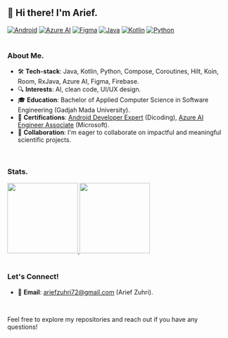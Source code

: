 ## 👋 Hi there! I'm Arief.
[![Android](https://img.shields.io/badge/Android-34A853?style=for-the-badge&logo=android&logoColor=white)](#)
[![Azure AI](https://img.shields.io/badge/Azure%20AI-0078D4?style=for-the-badge&logo=microsoftazure&logoColor=white)](#)
[![Figma](https://img.shields.io/badge/Figma-F24E1E?style=for-the-badge&logo=figma&logoColor=white)](#)
[![Java](https://img.shields.io/badge/Java-5382A1?style=for-the-badge&logo=oracle&logoColor=white)](#)
[![Kotlin](https://img.shields.io/badge/Kotlin-7F52FF?style=for-the-badge&logo=kotlin&logoColor=white)](#)
[![Python](https://img.shields.io/badge/Python-3776AB?style=for-the-badge&logo=python&logoColor=white)](#)
</br></br>

### About Me.
- 🛠️ **Tech-stack**: Java, Kotlin, Python, Compose, Coroutines, Hilt, Koin, Room, RxJava, Azure AI, Figma, Firebase.
- 🔍 **Interests**: AI, clean code, UI/UX design.
- 🎓 **Education**: Bachelor of Applied Computer Science in Software Engineering (Gadjah Mada University).
- 📜 **Certifications**: [Android Developer Expert](https://www.dicoding.com/certificates/MEPJLJ94WZ3V) (Dicoding), [Azure AI Engineer Associate](https://learn.microsoft.com/api/credentials/share/en-us/ariefzuhri/1918AFAF69088540) (Microsoft).
- 🧪 **Collaboration**: I'm eager to collaborate on impactful and meaningful scientific projects.
</br>

### Stats.
[
<img height="160em" src="https://github-readme-stats.vercel.app/api?username=ariefzuhri&custom_title=GitHub%20Stats&include_all_commits=true&count_private=true&show_icons=true&rank_icon=github" />
<img height="160em" src="https://github-readme-stats.vercel.app/api/top-langs/?username=ariefzuhri&layout=compact" />
](#)
</br></br>

### Let's Connect!
- 📧 **Email**: [ariefzuhri72@gmail.com](mailto:ariefzuhri72@gmail.com) (Arief Zuhri).
</br>

Feel free to explore my repositories and reach out if you have any questions!
